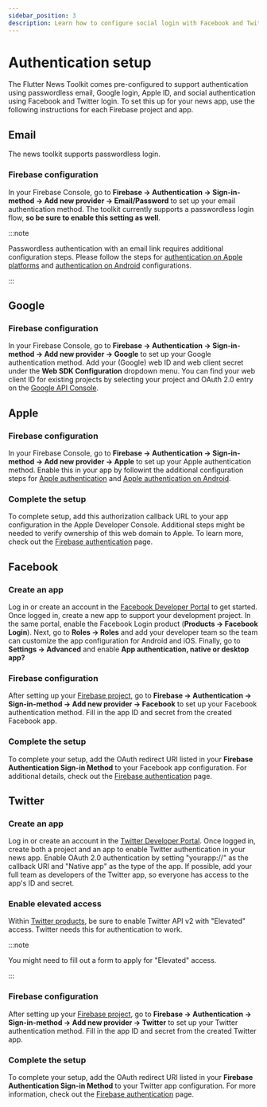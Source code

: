 ```yaml
---
sidebar_position: 3
description: Learn how to configure social login with Facebook and Twitter.
---
```


# Authentication setup

The Flutter News Toolkit comes pre-configured to support authentication using passwordless email, Google login, Apple ID, and social authentication using Facebook and Twitter login. To set this up for your news app, use the following instructions for each Firebase project and app.

## Email

The news toolkit supports passwordless login.

### Firebase configuration

In your Firebase Console, go to **Firebase -> Authentication -> Sign-in-method -> Add new provider -> Email/Password** to set up your email authentication method. The toolkit currently supports a passwordless login flow, **so be sure to enable this setting as well**.

:::note

Passwordless authentication with an email link requires additional configuration steps. Please follow the steps for [authentication on Apple platforms](https://firebase.google.com/docs/auth/ios/email-link-auth?authuser=0) and [authentication on Android](https://firebase.google.com/docs/auth/android/email-link-auth?authuser=0) configurations.

:::

## Google

### Firebase configuration

In your Firebase Console, go to **Firebase -> Authentication -> Sign-in-method -> Add new provider -> Google** to set up your Google authentication method. Add your (Google) web ID and web client secret under the **Web SDK Configuration** dropdown menu. You can find your web client ID for existing projects by selecting your project and OAuth 2.0 entry on the [Google API Console](https://console.developers.google.com/apis/credentials?pli=1&project=hespress-en&authuser=0).

## Apple

### Firebase configuration

In your Firebase Console, go to **Firebase -> Authentication -> Sign-in-method -> Add new provider -> Apple** to set up your Apple authentication method. Enable this in your app by followint the additional configuration steps for [Apple authentication](https://firebase.google.com/docs/auth/ios/apple?authuser=0) and [Apple authentication on Android](https://firebase.google.com/docs/auth/android/apple?authuser=0).

### Complete the setup

To complete setup, add this authorization callback URL to your app configuration in the Apple Developer Console. Additional steps might be needed to verify ownership of this web domain to Apple. To learn more, check out the [Firebase authentication](https://firebase.google.com/docs/auth/?authuser=0) page.

## Facebook

### Create an app

Log in or create an account in the [Facebook Developer Portal](https://developers.facebook.com/apps/) to get started. Once logged in, create a new app to support your development project. In the same portal, enable the Facebook Login product (**Products -> Facebook Login**). Next, go to **Roles -> Roles** and add your developer team so the team can customize the app configuration for Android and iOS. Finally, go to **Settings -> Advanced** and enable **App authentication, native or desktop app?**

### Firebase configuration

After setting up your [Firebase project](https://flutter.github.io/news_toolkit/project_configuration/firebase), go to **Firebase -> Authentication -> Sign-in-method -> Add new provider -> Facebook** to set up your Facebook authentication method. Fill in the app ID and secret from the created Facebook app.

### Complete the setup

To complete your setup, add the OAuth redirect URI listed in your **Firebase Authentication Sign-in Method** to your Facebook app configuration. For additional details, check out the [Firebase authentication](https://firebase.google.com/docs/auth/?authuser=0) page.

## Twitter

### Create an app

Log in or create an account in the [Twitter Developer Portal](https://developer.twitter.com/). Once logged in, create both a project and an app to enable Twitter authentication in your news app. Enable OAuth 2.0 authentication by setting "yourapp://" as the callback URI and "Native app" as the type of the app. If possible, add your full team as developers of the Twitter app, so everyone has access to the app's ID and secret.

### Enable elevated access

Within [Twitter products](https://developer.twitter.com/en/portal/products), be sure to enable Twitter API v2 with "Elevated" access. Twitter needs this for authentication to work.

:::note

You might need to fill out a form to apply for "Elevated" access.

:::

### Firebase configuration

After setting up your [Firebase project](https://flutter.github.io/news_toolkit/project_configuration/firebase), go to **Firebase -> Authentication -> Sign-in-method -> Add new provider -> Twitter** to set up your Twitter authentication method. Fill in the app ID and secret from the created Twitter app.

### Complete the setup

To complete your setup, add the OAuth redirect URI listed in your **Firebase Authentication Sign-in Method** to your Twitter app configuration. For more information, check out the [Firebase authentication](https://firebase.google.com/docs/auth/?authuser=0) page.

